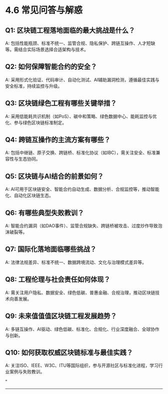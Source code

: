 ﻿# 4.6 常见问答与解惑

## Q1: 区块链工程落地面临的最大挑战是什么？

A: 包括性能瓶颈、标准不统一、监管合规、隐私保护、跨链互操作、人才短缺等。需结合实际场景选择合适架构与技术。

## Q2: 如何保障智能合约的安全？

A: 采用形式化验证、代码审计、自动化测试、AI辅助漏洞检测，遵循最佳实践与安全标准，持续监控与升级。

## Q3: 区块链绿色工程有哪些关键举措？

A: 采用低能耗共识机制（如PoS）、碳中和策略、绿色数据中心、能耗监控与优化、参与绿色区块链标准制定。

## Q4: 跨链互操作的主流方案有哪些？

A: 包括中继链、原子交换、跨链桥、标准化协议（如IBC），需关注安全、标准兼容性与生态协同。

## Q5: 区块链与AI结合的前景如何？

A: AI可用于区块链安全、智能合约自动生成、数据分析、合规监控等，推动智能化、自动化区块链生态。

## Q6: 有哪些典型失败教训？

A: 智能合约漏洞（如DAO事件）、监管合规缺失、跨链桥被攻击、过度炒作导致泡沫破裂等。

## Q7: 国际化落地面临哪些挑战？

A: 法律法规差异、标准不统一、数据跨境流动、文化与治理模式差异等。

## Q8: 工程伦理与社会责任如何体现？

A: 需关注用户隐私、数据安全、绿色低碳、普惠金融、合规治理，推动区块链技术向善发展。

## Q9: 未来值值值区块链工程发展趋势？

A: 多链互操作、AI驱动、绿色低碳、标准化、合规化、行业深度融合、全球协作与创新。

## Q10: 如何获取权威区块链标准与最佳实践？

A: 关注ISO、IEEE、W3C、ITU等国际组织，参与开源社区与标准化进程，学习行业案例与失败教训。

"

---
